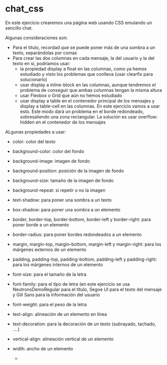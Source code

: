 # chat_css
En este ejercicio crearemos una página web usando CSS emulando un sencillo chat.

Algunas consideraciones son:
- Para el título, recordad que se puede poner más de una sombra a un texto, separándolas por comas
- Para crear las dos columnas en cada mensaje, la del usuario y la del texto en sí, podríamos usar:
  -  la propiedad display a float en las columnas, como ya hemos estudiado y visto los problemas que conlleva (usar clearfix para solucionarlo)
  -  usar display a inline-block en las columnas, aunque tendremos el problema de conseguir que ambas columnas tengan la misma altura
  -  usar Flexbox o Grid que aún no hemos estudiado
  -  usar display a table en el contenedor principal de los mensajes y display a table-cell en las columnas. En este ejercicio vamos a usar esto. Este modo dará un problema en el borde redondeado, sobresaliendo una zona rectangular. La solución es usar overflow: hidden en el contenedor de los mensajes

ALgunas propiedades a usar:
- color: color del texto
- background-color: color del fondo
- background-image: imagen de fondo
- background-position: posición de la imagen de fondo
- background-size: tamaño de la imagen de fondo
- background-repeat: si repetir o no la imagen
- text-shadow: para poner una sombra a un texto
- box-shadow: para poner una sombra a un elemento
- border, border-top, border-bottom, border-left y border-right: para poner borde a un elemento
- border-radius: para poner bordes redondeados a un elemento
- margin, margin-top, margin-bottom, margin-left y margin-right: para los márgenes externos de un elemento
- padding, padding-top, padding-bottom, padding-left y padding-right: para los márgenes internos de un elemento
- font-size: para el tamaño de la letra
- font-family: para el tipo de letra (en este ejercicio se usa NeutronsDemoRegular para el título, Segoe UI para el texto del mensaje y Gill Sans para la información del usuario
- font-weight: para el peso de la letra
- text-align: alineación de un elemento en línea
- text-decoration: para la decoración de un texto (subrayado, tachado, ....)
- vertical-align: alineación vertical de un elemento
- width: ancho de un elemento

  - 
